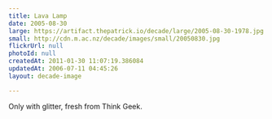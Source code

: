 ```yaml
---
title: Lava Lamp
date: 2005-08-30
large: https://artifact.thepatrick.io/decade/large/2005-08-30-1978.jpg
small: http://cdn.m.ac.nz/decade/images/small/20050830.jpg
flickrUrl: null
photoId: null
createdAt: 2011-01-30 11:07:19.386084
updatedAt: 2006-07-11 04:45:26
layout: decade-image

---
```

Only with glitter, fresh from Think Geek.
